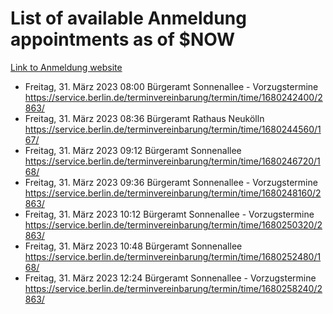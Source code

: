 # List of available Anmeldung appointments as of $NOW
[Link to Anmeldung website](https://service.berlin.de/terminvereinbarung/termin/tag.php?termin=1&anliegen[]=120686&dienstleisterlist=122210,122217,327316,122219,327312,122227,327314,122231,327346,122243,327348,122254,122252,329742,122260,329745,122262,329748,122271,327278,122273,327274,122277,327276,330436,122280,327294,122282,327290,122284,327292,122291,327270,122285,327266,122286,327264,122296,327268,150230,329760,122297,327286,122294,327284,122312,329763,122314,329775,122304,327330,122311,327334,122309,327332,317869,122281,327352,122279,329772,122283,122276,327324,122274,327326,122267,329766,122246,327318,122251,327320,122257,327322,122208,327298,122226,327300&herkunft=http%3A%2F%2Fservice.berlin.de%2Fdienstleistung%2F120686%2F)
- Freitag, 31. März 2023 08:00 Bürgeramt Sonnenallee - Vorzugstermine https://service.berlin.de/terminvereinbarung/termin/time/1680242400/2863/
- Freitag, 31. März 2023 08:36 Bürgeramt Rathaus Neukölln https://service.berlin.de/terminvereinbarung/termin/time/1680244560/167/
- Freitag, 31. März 2023 09:12 Bürgeramt Sonnenallee https://service.berlin.de/terminvereinbarung/termin/time/1680246720/168/
- Freitag, 31. März 2023 09:36 Bürgeramt Sonnenallee - Vorzugstermine https://service.berlin.de/terminvereinbarung/termin/time/1680248160/2863/
- Freitag, 31. März 2023 10:12 Bürgeramt Sonnenallee - Vorzugstermine https://service.berlin.de/terminvereinbarung/termin/time/1680250320/2863/
- Freitag, 31. März 2023 10:48 Bürgeramt Sonnenallee https://service.berlin.de/terminvereinbarung/termin/time/1680252480/168/
- Freitag, 31. März 2023 12:24 Bürgeramt Sonnenallee - Vorzugstermine https://service.berlin.de/terminvereinbarung/termin/time/1680258240/2863/
